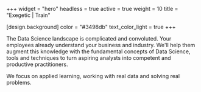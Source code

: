 +++
widget = "hero"
headless = true
active = true
weight = 10
title = "Exegetic | Train"

[design.background]
  color = "#3498db"
  text_color_light = true
+++

The Data Science landscape is complicated and convoluted. Your employees already understand your business and industry. We'll help them augment this knowledge with the fundamental concepts of Data Science, tools and techniques to turn aspiring analysts into competent and productive practitioners.

We focus on applied learning, working with real data and solving real problems.